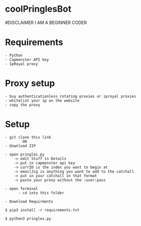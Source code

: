 # coolPringlesBot

#DISCLAIMER I AM A BEGINNER CODER

# Requirements
    - Python 
    - Capmonster API key
    - IpRoyal proxy 
    
# Proxy setup
    - buy authenticationless rotating proxies or iproyal proxies
    - whitelist your ip on the website
    - copy the proxy 
  
# Setup 
    - git clone this link
            OR
    - download ZIP
    
    - open pringles.py
        -> edit Stuff in Details
        -> put in capmonster api key
        -> currID is the index you want to begin at
        -> emailJig is anything you want to add to the catchall
        -> put in your catchall in that format
        -> paste your proxy without the :user:pass

    - open Terminal
          - cd into this folder

    - Download Requirments
```
$ pip3 install -r requirements.txt
```

```
$ python3 pringles.py
```
  

